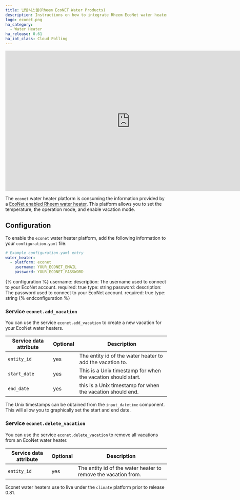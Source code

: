 ```yaml
---
title: 난방시스템(Rheem EcoNET Water Products)
description: Instructions on how to integrate Rheem EcoNet water heaters into Home Assistant.
logo: econet.png
ha_category:
  - Water Heater
ha_release: 0.61
ha_iot_class: Cloud Polling
---
```


<div class='videoWrapper'>
<iframe width="776" height="437" src="https://www.youtube.com/embed/nsheEempoe4" frameborder="0" allow="accelerometer; autoplay; encrypted-media; gyroscope; picture-in-picture" allowfullscreen></iframe>
</div>

The `econet` water heater platform is consuming the information provided by a [EcoNet enabled Rheem water heater](https://www.rheem.com/EcoNet/Home). This platform allows you to set the temperature, the operation mode, and enable vacation mode.

## Configuration

To enable the `econet` water heater platform, add the following information to your `configuration.yaml` file:

```yaml
# Example configuration.yaml entry
water_heater:
  - platform: econet
    username: YOUR_ECONET_EMAIL
    password: YOUR_ECONET_PASSWORD
```

{% configuration %}
username:
  description: The username used to connect to your EcoNet account.
  required: true
  type: string
password:
  description: The password used to connect to your EcoNet account.
  required: true
  type: string
{% endconfiguration %}

### Service `econet.add_vacation`

You can use the service `econet.add_vacation` to create a new vacation for your EcoNet water heaters.

| Service data attribute | Optional | Description |
| ---------------------- | -------- | ----------- |
| `entity_id` | yes | The entity id of the water heater to add the vacation to.
| `start_date` | yes | This is a Unix timestamp for when the vacation should start.
| `end_date` | yes | this is a Unix timestamp for when the vacation should end.

<div class='note'>

The Unix timestamps can be obtained from the `input_datetime` component. This will allow you to graphically set the start and end date.

</div>

### Service `econet.delete_vacation`

You can use the service `econet.delete_vacation` to remove all vacations from an EcoNet water heater.

| Service data attribute | Optional | Description |
| ---------------------- | -------- | ----------- |
| `entity_id` | yes | The entity id of the water heater to remove the vacation from.

<div class='note'>

Econet water heaters use to live under the `climate` platform prior to release 0.81.

</div>
